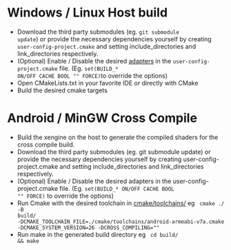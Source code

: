# Windows / Linux Host build
- Download the third party submodules (eg. <code>git submodule update</code>) or provide the necessary dependencies yourself by creating <code>user-config-project.cmake</code> and setting include_directories and link_directories respectively.
- (Optional) Enable / Disable the desired [adapters](cmake/adapters.cmake) in the <code>user-config-project.cmake</code> file. (Eg. <code>set(BUILD_* ON/OFF CACHE BOOL "" FORCE)</code>to override the options)
- Open CMakeLists.txt in your favorite IDE or directly with CMake
- Build the desired cmake targets

# Android / MinGW Cross Compile
- Build the xengine on the host to generate the compiled shaders for the cross compile build.
- Download the third party submodules (eg. git submodule update) or provide the necessary dependencies yourself by creating user-config-project.cmake and setting include_directories and link_directories respectively.
- (Optional) Enable / Disable the desired adapters in the user-config-project.cmake file. (Eg. <code>set(BUILD_* ON/OFF CACHE BOOL "" FORCE)</code> to override the options)
- Run Cmake with the desired toolchain in [cmake/toolchains/](cmake/toolchains/) eg <code> cmake ./ -B build/ -DCMAKE_TOOLCHAIN_FILE=./cmake/toolchains/android-armeabi-v7a.cmake -DCMAKE_SYSTEM_VERSION=26 -DCROSS_COMPILING=""</code>
- Run make in the generated build directory eg <code> cd build/ && make </code>
